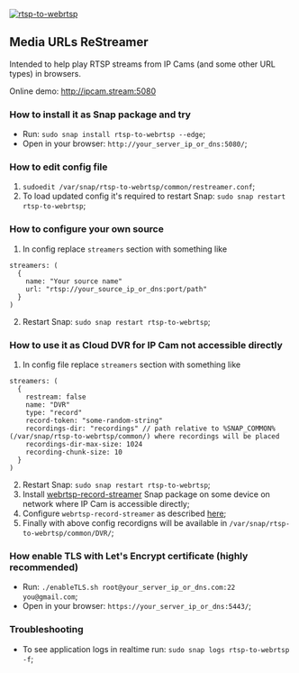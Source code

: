 [![rtsp-to-webrtsp](https://snapcraft.io/rtsp-to-webrtsp/badge.svg)](https://snapcraft.io/rtsp-to-webrtsp)

## Media URLs ReStreamer

Intended to help play RTSP streams from IP Cams (and some other URL types) in browsers.

Online demo: http://ipcam.stream:5080

### How to install it as Snap package and try
* Run: `sudo snap install rtsp-to-webrtsp --edge`;
* Open in your browser: `http://your_server_ip_or_dns:5080/`;

### How to edit config file
1. `sudoedit /var/snap/rtsp-to-webrtsp/common/restreamer.conf`;
2. To load updated config it's required to restart Snap: `sudo snap restart rtsp-to-webrtsp`;

### How to configure your own source
1. In config replace `streamers` section with something like
```
streamers: (
  {
    name: "Your source name"
    url: "rtsp://your_source_ip_or_dns:port/path"
  }
)
```
2. Restart Snap: `sudo snap restart rtsp-to-webrtsp`;

### How to use it as Cloud DVR for IP Cam not accessible directly
1. In config file replace `streamers` section with something like
```
streamers: (
  {
    restream: false
    name: "DVR"
    type: "record"
    record-token: "some-random-string"
    recordings-dir: "recordings" // path relative to %SNAP_COMMON% (/var/snap/rtsp-to-webrtsp/common/) where recordings will be placed
    recordings-dir-max-size: 1024
    recording-chunk-size: 10
  }
)
```
2. Restart Snap: `sudo snap restart rtsp-to-webrtsp`;
3. Install [webrtsp-record-streamer](https://github.com/WebRTSP/RecordStreamer#how-to-install-it-as-snap-package) Snap package on some device on network where IP Cam is accessible directly;
4. Configure `webrtsp-record-streamer` as described [here](https://github.com/WebRTSP/RecordStreamer#how-to-use-it-as-streamer-for-cloud-dvr-with-motion-detection);
5. Finally with above config recordigns will be available in `/var/snap/rtsp-to-webrtsp/common/DVR/`;

### How enable TLS with Let's Encrypt certificate (highly recommended)
* Run: `./enableTLS.sh root@your_server_ip_or_dns.com:22 you@gmail.com`;
* Open in your browser: `https://your_server_ip_or_dns:5443/`;

### Troubleshooting
* To see application logs in realtime run: `sudo snap logs rtsp-to-webrtsp -f`;
